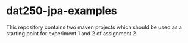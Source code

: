 # dat250-jpa-examples

This repository contains two maven projects which should be used as a starting point for experiment 1 and 2 of assignment 2.
